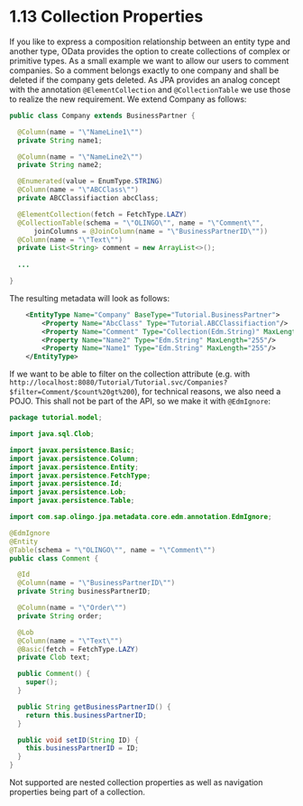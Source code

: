 # 1.13 Collection Properties
If you like to express a composition relationship between an entity type and another type, OData provides the option to create collections of complex or primitive types. 
As a small example we want to allow our users to comment companies. So a comment belongs exactly to one company and shall be deleted if the company gets deleted. As JPA provides an analog concept with the annotation `@ElementCollection` and `@CollectionTable` we use those to realize the new requirement. We extend Company as follows:
```Java
public class Company extends BusinessPartner {

  @Column(name = "\"NameLine1\"")
  private String name1;

  @Column(name = "\"NameLine2\"")
  private String name2;

  @Enumerated(value = EnumType.STRING)
  @Column(name = "\"ABCClass\"")
  private ABCClassifiaction abcClass;

  @ElementCollection(fetch = FetchType.LAZY)
  @CollectionTable(schema = "\"OLINGO\"", name = "\"Comment\"",
      joinColumns = @JoinColumn(name = "\"BusinessPartnerID\""))
  @Column(name = "\"Text\"")
  private List<String> comment = new ArrayList<>();
  
  ...

}
```
The resulting metadata will look as follows:
```XML
	<EntityType Name="Company" BaseType="Tutorial.BusinessPartner">
		<Property Name="AbcClass" Type="Tutorial.ABCClassifiaction"/>
		<Property Name="Comment" Type="Collection(Edm.String)" MaxLength="255"/>
		<Property Name="Name2" Type="Edm.String" MaxLength="255"/>
		<Property Name="Name1" Type="Edm.String" MaxLength="255"/>
	</EntityType>
```

If we want to be able to filter on the collection attribute (e.g. with `http://localhost:8080/Tutorial/Tutorial.svc/Companies?$filter=Comment/$count%20gt%200`), for technical reasons, we also need a POJO. This shall not be part of the API, so we make it with `@EdmIgnore`:
```Java
package tutorial.model;

import java.sql.Clob;

import javax.persistence.Basic;
import javax.persistence.Column;
import javax.persistence.Entity;
import javax.persistence.FetchType;
import javax.persistence.Id;
import javax.persistence.Lob;
import javax.persistence.Table;

import com.sap.olingo.jpa.metadata.core.edm.annotation.EdmIgnore;

@EdmIgnore
@Entity
@Table(schema = "\"OLINGO\"", name = "\"Comment\"")
public class Comment {

  @Id
  @Column(name = "\"BusinessPartnerID\"")
  private String businessPartnerID;

  @Column(name = "\"Order\"")
  private String order;

  @Lob
  @Column(name = "\"Text\"")
  @Basic(fetch = FetchType.LAZY)
  private Clob text;

  public Comment() {
    super();
  }

  public String getBusinessPartnerID() {
    return this.businessPartnerID;
  }

  public void setID(String ID) {
    this.businessPartnerID = ID;
  }
}
``` 

Not supported are nested collection properties as well as navigation properties being part of a collection.